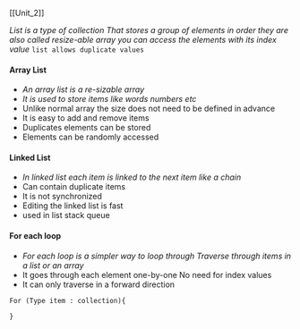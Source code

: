 [[Unit_2]]

*List is a type of collection  That stores a group of elements in order*
*they are also called resize-able array*
*you can access the elements with its index value*
`list allows duplicate values`

#### Array List
- *An array list is a re-sizable array*
- *It is used to store items like words numbers etc*
- Unlike normal array the size does not need to be defined in advance
- It is easy to add and remove items 
- Duplicates elements can be stored 
- Elements  can be randomly accessed
#### Linked List
- *In linked list each item is linked  to the next item like a chain*
- Can contain duplicate items
- It is not synchronized 
- Editing the linked list is fast 
- used in list stack queue
#### For each loop
- *For each loop is a simpler way to loop through Traverse through items in a list or an array*
- It goes through each element one-by-one No need for index values
- It can only traverse in a forward direction 
```
For (Type item : collection){

}
```